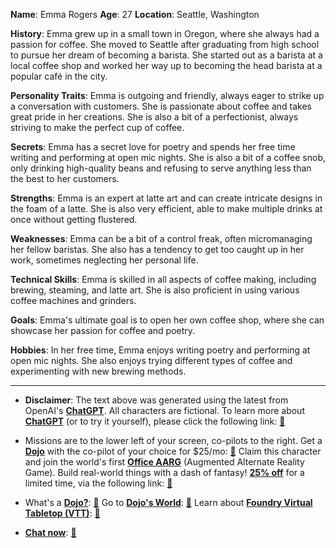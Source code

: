 **Name**: Emma Rogers
**Age**: 27
**Location**: Seattle, Washington

**History**: Emma grew up in a small town in Oregon, where she always had a passion for coffee. She moved to Seattle after graduating from high school to pursue her dream of becoming a barista. She started out as a barista at a local coffee shop and worked her way up to becoming the head barista at a popular café in the city.

**Personality Traits**: Emma is outgoing and friendly, always eager to strike up a conversation with customers. She is passionate about coffee and takes great pride in her creations. She is also a bit of a perfectionist, always striving to make the perfect cup of coffee.

**Secrets**: Emma has a secret love for poetry and spends her free time writing and performing at open mic nights. She is also a bit of a coffee snob, only drinking high-quality beans and refusing to serve anything less than the best to her customers.

**Strengths**: Emma is an expert at latte art and can create intricate designs in the foam of a latte. She is also very efficient, able to make multiple drinks at once without getting flustered.

**Weaknesses**: Emma can be a bit of a control freak, often micromanaging her fellow baristas. She also has a tendency to get too caught up in her work, sometimes neglecting her personal life.

**Technical Skills**: Emma is skilled in all aspects of coffee making, including brewing, steaming, and latte art. She is also proficient in using various coffee machines and grinders.

**Goals**: Emma's ultimate goal is to open her own coffee shop, where she can showcase her passion for coffee and poetry.

**Hobbies**: In her free time, Emma enjoys writing poetry and performing at open mic nights. She also enjoys trying different types of coffee and experimenting with new brewing methods.

 

---
* **Disclaimer**: The text above was generated using the latest from OpenAI's [**ChatGPT**](https://openai.com/blog/chatgpt/).  All characters are fictional.  To learn more about [**ChatGPT**](https://openai.com/blog/chatgpt/) (or to try it yourself), please click the following link: [:closed_book:](https://openai.com/blog/chatgpt/)

* Missions are to the lower left of your screen, co-pilots to the right. Get a [**Dojo**](https://workmates.live/marketplace) with the co-pilot of your choice for $25/mo: [:green_book:](https://workmates.live/marketplace) Claim this character and join the world's first [**Office AARG**](https://dojos.world) (Augmented Alternate Reality Game). Build real-world things with a dash of fantasy! [**25% off**](https://blog.workmates.live/deal-on-a-dojo) for a limited time, via the following link: [:green_book:](https://blog.workmates.live/deal-on-a-dojo) 

* What's a [**Dojo?**](https://workdojos.com): [:blue_book:](https://workdojos.com)  Go to [**Dojo's World**](https://dojos.world): [:blue_book:](https://dojos.world)  Learn about [**Foundry Virtual Tabletop (VTT)**](https://foundryvtt.com): [:closed_book:](https://foundryvtt.com/)

* [**Chat now**](https://chat.workmates.live/channel/support): [:ledger:](https://chat.workmates.live/channel/support)
